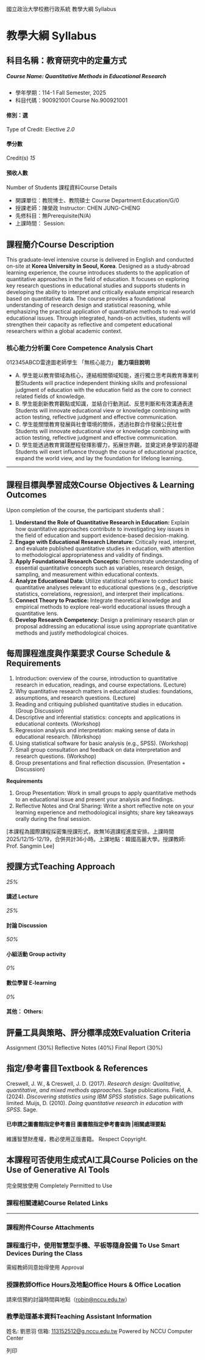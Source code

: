 國立政治大學校務行政系統 教學大綱 Syllabus
# 教學大綱 Syllabus
##  科目名稱：教育研究中的定量方式
#####  Course Name: Quantitative Methods in Educational Research
  * 學年學期：114-1 Fall Semester, 2025 
  * 科目代碼：900921001 Course No.900921001


#### 修別：選
Type of Credit: Elective 
_2.0_
#### 學分數
Credit(s)
_15_
#### 預收人數
Number of Students
課程資料Course Details
  * 開課單位：教院博士、教院碩士 Course Department:Education/G/0 
  * 授課老師：陳榮政 Instructor: CHEN JUNG-CHENG 
  * 先修科目：無Prerequisite(N/A)
  * 上課時間： Session: 


##  課程簡介Course Description
This graduate-level intensive course is delivered in English and conducted on-site at **Korea University in Seoul, Korea**. Designed as a study-abroad learning experience, the course introduces students to the application of quantitative approaches in the field of education. It focuses on exploring key research questions in educational studies and supports students in developing the ability to interpret and critically evaluate empirical research based on quantitative data. The course provides a foundational understanding of research design and statistical reasoning, while emphasizing the practical application of quantitative methods to real-world educational issues. Through integrated, hands-on activities, students will strengthen their capacity as reflective and competent educational researchers within a global academic context.
###  核心能力分析圖 Core Competence Analysis Chart
012345ABCD雷達圖老師學生
「無核心能力」 
**能力項目說明**
  * A. 學生能以教育領域為核心，連結相關領域知能，進行獨立思考與教育專業判斷Students will practice independent thinking skills and professional judgment of education with the education field as the core to connect related fields of knowledge.
  * B. 學生能創新教育觀點或知識，並結合行動測試、反思判斷和有效溝通表達Students will innovate educational view or knowledge combining with action testing, reflective judgment and effective communication.
  * C. 學生能關懷教育發展與社會環境的關係，透過社群合作發展公民社會Students will innovate educational view or knowledge combining with action testing, reflective judgment and effective communication.
  * D. 學生能透過教育實踐歷程發揮影響力，拓展世界觀，並奠定終身學習的基礎Students will exert influence through the course of educational practice, expand the world view, and lay the foundation for lifelong learning.


* * *
##  課程目標與學習成效Course Objectives & Learning Outcomes 
Upon completion of the course, the participant students shall：
  1. **Understand the Role of Quantitative Research in Education:** Explain how quantitative approaches contribute to investigating key issues in the field of education and support evidence-based decision-making.
  2. **Engage with Educational Research Literature:** Critically read, interpret, and evaluate published quantitative studies in education, with attention to methodological appropriateness and validity of findings.
  3. **Apply Foundational Research Concepts:** Demonstrate understanding of essential quantitative concepts such as variables, research design, sampling, and measurement within educational contexts.
  4. **Analyze Educational Data:** Utilize statistical software to conduct basic quantitative analyses relevant to educational questions (e.g., descriptive statistics, correlations, regression), and interpret their implications.
  5. **Connect Theory to Practice:** Integrate theoretical knowledge and empirical methods to explore real-world educational issues through a quantitative lens.
  6. **Develop Research Competency:** Design a preliminary research plan or proposal addressing an educational issue using appropriate quantitative methods and justify methodological choices.


##  每周課程進度與作業要求 Course Schedule & Requirements
  1. Introduction: overview of the course, introduction to quantitative research in education, readings, and course expectations. (Lecture)
  2. Why quantitative research matters in educational studies: foundations, assumptions, and research questions. (Lecture)
  3. Reading and critiquing published quantitative studies in education. (Group Discussion)
  4. Descriptive and inferential statistics: concepts and applications in educational contexts. (Workshop)
  5. Regression analysis and interpretation: making sense of data in educational research. (Workshop)
  6. Using statistical software for basic analysis (e.g., SPSS). (Workshop)
  7. Small group consultation and feedback on data interpretation and research questions. (Workshop)
  8. Group presentations and final reflection discussion. (Presentation + Discussion)


**Requirements**
  1. Group Presentation: Work in small groups to apply quantitative methods to an educational issue and present your analysis and findings.
  2. Reflective Notes and Oral Sharing: Write a short reflective note on your learning experience and methodological insights; share key takeaways orally during the final session.


[本課程為國際課程採密集授課形式，故無16週課程進度安排。上課時間2025/12/15-12/19，合併共計36小時。上課地點：韓國高麗大學。授課教師: Prof. Sangmin Lee] 
##  授課方式Teaching Approach
_25%_
####  講述 Lecture
_25%_
####  討論 Discussion
_50%_
####  小組活動 Group activity
_0%_
####  數位學習 E-learning
_0%_
####  其他： Others:
##  評量工具與策略、評分標準成效Evaluation Criteria
Assignment (30%)
Reflective Notes (40%)
Final Report (30%)
##  指定/參考書目Textbook & References
Creswell, J. W., & Creswell, J. D. (2017).  _Research design: Qualitative, quantitative, and mixed methods approaches_. Sage publications.
Field, A. (2024).  _Discovering statistics using IBM SPSS statistics_. Sage publications limited.
Muijs, D. (2010).  _Doing quantitative research in education with SPSS_. Sage.
####  已申請之圖書館指定參考書目  圖書館指定參考書查詢 |相關處理要點
維護智慧財產權，務必使用正版書籍。 Respect Copyright.
##  本課程可否使用生成式AI工具Course Policies on the Use of Generative AI Tools
完全開放使用 Completely Permitted to Use
###  課程相關連結Course Related Links
* * *
###  課程附件Course Attachments
###  課程進行中，使用智慧型手機、平板等隨身設備 To Use Smart Devices During the Class
需經教師同意始得使用  Approval
###  授課教師Office Hours及地點Office Hours & Office Location
請來信預約討論時間與地點（robin@nccu.edu.tw）
###  教學助理基本資料Teaching Assistant Information
姓名: 劉恩羽
信箱: 113152512@g.nccu.edu.tw
Powered by NCCU Computer Center
  
列印
